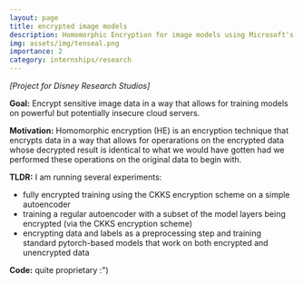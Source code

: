 ```yaml
---
layout: page
title: encrypted image models
description: Homomorphic Encryption for image models using Microsoft's SEAL library
img: assets/img/tenseal.png
importance: 2
category: internships/research
---
```

*[Project for Disney Research Studios]*

**Goal:** Encrypt sensitive image data in a way that allows for training models on powerful but potentially insecure cloud servers.

**Motivation:** Homomorphic encryption (HE) is an encryption technique that encrypts data in a way that allows for operarations on the encrypted data whose decrypted result is identical to what we would have gotten had we performed these operations on the original data to begin with. 

**TLDR:** I am running several experiments:
- fully encrypted training using the CKKS encryption scheme on a simple autoencoder
- training a regular autoencoder with a subset of the model layers being encrypted (via the CKKS encryption scheme)
- encrypting data and labels as a preprocessing step and training standard pytorch-based models that work on both encrypted and unencrypted data

**Code:** quite proprietary :")
